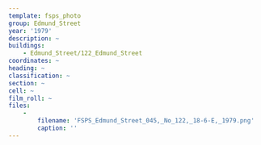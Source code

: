 ```yaml
---
template: fsps_photo
group: Edmund_Street
year: '1979'
description: ~
buildings:
    - Edmund_Street/122_Edmund_Street
coordinates: ~
heading: ~
classification: ~
section: ~
cell: ~
film_roll: ~
files:
    -
        filename: 'FSPS_Edmund_Street_045,_No_122,_18-6-E,_1979.png'
        caption: ''
---
```

